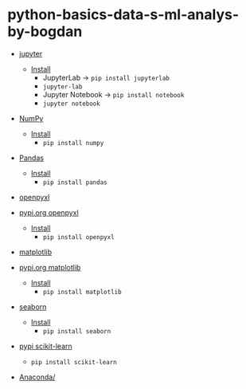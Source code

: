 # python-basics-data-s-ml-analys-by-bogdan

- [jupyter](https://jupyter.org/)
  - [Install](https://jupyter.org/install)
    - JupyterLab -> `pip install jupyterlab`
    - `jupyter-lab`
    - Jupyter Notebook -> `pip install notebook`
    - `jupyter notebook`
  
- [NumPy](https://numpy.org/)
  - [Install](https://numpy.org/install/)
    - `pip install numpy`

- [Pandas](https://pandas.pydata.org/)
  - [Install](https://pandas.pydata.org/docs/getting_started/index.html)
    - `pip install pandas`

- [openpyxl](https://openpyxl.readthedocs.io/en/stable/)
- [pypi.org openpyxl](https://pypi.org/project/openpyxl/)
  - [Install](https://pypi.org/project/openpyxl/)
    - `pip install openpyxl`

- [matplotlib](https://matplotlib.org/stable/)
- [pypi.org matplotlib](https://pypi.org/project/matplotlib/)
  - [Install](https://pypi.org/project/matplotlib/)
    - `pip install matplotlib`

- [seaborn](https://seaborn.pydata.org/)
  - [Install](https://seaborn.pydata.org/installing.html)
    - `pip install seaborn`

- [pypi scikit-learn](https://pypi.org/project/scikit-learn/)
  - `pip install scikit-learn`

- [Anaconda/](https://www.anaconda.com/)
